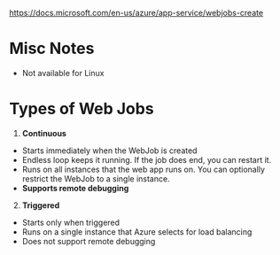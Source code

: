 https://docs.microsoft.com/en-us/azure/app-service/webjobs-create

# Misc Notes
- Not available for Linux

# Types of Web Jobs

1. **Continuous**
- Starts immediately when the WebJob is created
- Endless loop keeps it running. If the job does end, you can restart it.
- Runs on all instances that the web app runs on. You can optionally restrict the WebJob to a single instance.
- **Supports remote debugging**

2. **Triggered**
- Starts only when triggered 
- Runs on a single instance that Azure selects for load balancing 
- Does not support remote debugging
